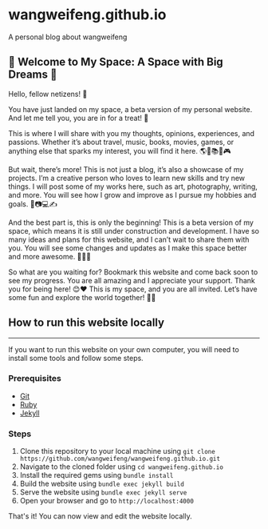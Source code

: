 # wangweifeng.github.io
A personal blog about wangweifeng

🚀 Welcome to My Space: A Space with Big Dreams 🚀
---

Hello, fellow netizens! 👋

You have just landed on my space, a beta version of my personal website. And let me tell you, you are in for a treat! 🍭

This is where I will share with you my thoughts, opinions, experiences, and passions. Whether it’s about travel, music, books, movies, games, or anything else that sparks my interest, you will find it here. 🌎🎵📚🎥🎮

But wait, there’s more! This is not just a blog, it’s also a showcase of my projects. I’m a creative person who loves to learn new skills and try new things. I will post some of my works here, such as art, photography, writing, and more. You will see how I grow and improve as I pursue my hobbies and goals. 🎨📷💻✍️

And the best part is, this is only the beginning! This is a beta version of my space, which means it is still under construction and development. I have so many ideas and plans for this website, and I can’t wait to share them with you. You will see some changes and updates as I make this space better and more awesome. 🔧🔨🚧

So what are you waiting for? Bookmark this website and come back soon to see my progress. You are all amazing and I appreciate your support. Thank you for being here! 😊❤️ This is my space, and you are all invited. Let’s have some fun and explore the world together! 🚀🌟

## How to run this website locally
---

If you want to run this website on your own computer, you will need to install some tools and follow some steps.

### Prerequisites
- [Git](https://git-scm.com/)
- [Ruby](https://www.ruby-lang.org/en/)
- [Jekyll](https://jekyllrb.com/)

### Steps
1. Clone this repository to your local machine using `git clone https://github.com/wangweifeng/wangweifeng.github.io.git`
2. Navigate to the cloned folder using `cd wangweifeng.github.io`
3. Install the required gems using `bundle install`
4. Build the website using `bundle exec jekyll build`
5. Serve the website using `bundle exec jekyll serve`
6. Open your browser and go to `http://localhost:4000`

That's it! You can now view and edit the website locally.
